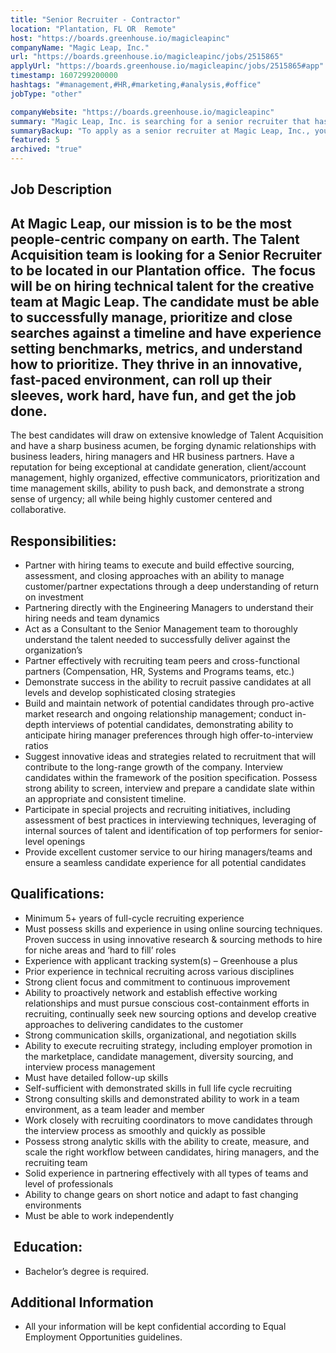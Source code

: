 ```yaml
---
title: "Senior Recruiter - Contractor"
location: "Plantation, FL OR  Remote"
host: "https://boards.greenhouse.io/magicleapinc"
companyName: "Magic Leap, Inc."
url: "https://boards.greenhouse.io/magicleapinc/jobs/2515865"
applyUrl: "https://boards.greenhouse.io/magicleapinc/jobs/2515865#app"
timestamp: 1607299200000
hashtags: "#management,#HR,#marketing,#analysis,#office"
jobType: "other"

companyWebsite: "https://boards.greenhouse.io/magicleapinc"
summary: "Magic Leap, Inc. is searching for a senior recruiter that has 5+ years of full-cycle recruiting experience."
summaryBackup: "To apply as a senior recruiter at Magic Leap, Inc., you preferably need to have some knowledge of: #management, #HR, #marketing."
featured: 5
archived: "true"
---
```


## Job Description

## At Magic Leap, our mission is to be the most people-centric company on earth. The Talent Acquisition team is looking for a Senior Recruiter to be located in our Plantation office.  The focus will be on hiring technical talent for the creative team at Magic Leap. The candidate must be able to successfully manage, prioritize and close searches against a timeline and have experience setting benchmarks, metrics, and understand how to prioritize. They thrive in an innovative, fast-paced environment, can roll up their sleeves, work hard, have fun, and get the job done.

The best candidates will draw on extensive knowledge of Talent Acquisition and have a sharp business acumen, be forging dynamic relationships with business leaders, hiring managers and HR business partners. Have a reputation for being exceptional at candidate generation, client/account management, highly organized, effective communicators, prioritization and time management skills, ability to push back, and demonstrate a strong sense of urgency; all while being highly customer centered and collaborative.

## Responsibilities: 

*   Partner with hiring teams to execute and build effective sourcing, assessment, and closing approaches with an ability to manage customer/partner expectations through a deep understanding of return on investment
*   Partnering directly with the Engineering Managers to understand their hiring needs and team dynamics
*   Act as a Consultant to the Senior Management team to thoroughly understand the talent needed to successfully deliver against the organization’s
*   Partner effectively with recruiting team peers and cross-functional partners (Compensation, HR, Systems and Programs teams, etc.)
*   Demonstrate success in the ability to recruit passive candidates at all levels and develop sophisticated closing strategies
*   Build and maintain network of potential candidates through pro-active market research and ongoing relationship management; conduct in-depth interviews of potential candidates, demonstrating ability to anticipate hiring manager preferences through high offer-to-interview ratios
*   Suggest innovative ideas and strategies related to recruitment that will contribute to the long-range growth of the company. Interview candidates within the framework of the position specification. Possess strong ability to screen, interview and prepare a candidate slate within an appropriate and consistent timeline.
*   Participate in special projects and recruiting initiatives, including assessment of best practices in interviewing techniques, leveraging of internal sources of talent and identification of top performers for senior-level openings
*   Provide excellent customer service to our hiring managers/teams and ensure a seamless candidate experience for all potential candidates

## Qualifications:

*   Minimum 5+ years of full-cycle recruiting experience
*   Must possess skills and experience in using online sourcing techniques. Proven success in using innovative research & sourcing methods to hire for niche areas and ‘hard to fill’ roles
*   Experience with applicant tracking system(s) – Greenhouse a plus
*   Prior experience in technical recruiting across various disciplines
*   Strong client focus and commitment to continuous improvement
*   Ability to proactively network and establish effective working relationships and must pursue conscious cost-containment efforts in recruiting, continually seek new sourcing options and develop creative approaches to delivering candidates to the customer
*   Strong communication skills, organizational, and negotiation skills
*   Ability to execute recruiting strategy, including employer promotion in the marketplace, candidate management, diversity sourcing, and interview process management
*   Must have detailed follow-up skills
*   Self-sufficient with demonstrated skills in full life cycle recruiting
*   Strong consulting skills and demonstrated ability to work in a team environment, as a team leader and member
*   Work closely with recruiting coordinators to move candidates through the interview process as smoothly and quickly as possible
*   Possess strong analytic skills with the ability to create, measure, and scale the right workflow between candidates, hiring managers, and the recruiting team
*   Solid experience in partnering effectively with all types of teams and level of professionals
*   Ability to change gears on short notice and adapt to fast changing environments
*   Must be able to work independently 

##  Education: 

*   Bachelor’s degree is required.

## Additional Information

*   All your information will be kept confidential according to Equal Employment Opportunities guidelines.
